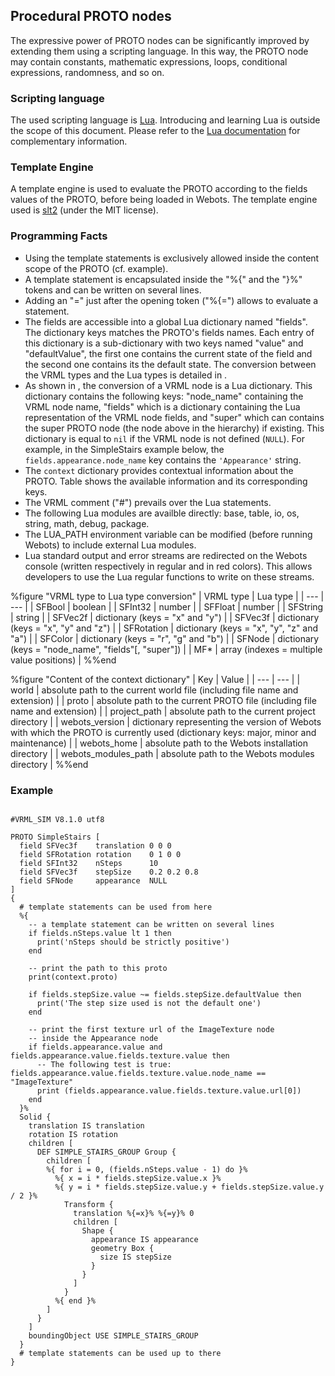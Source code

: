 ## Procedural PROTO nodes

The expressive power of PROTO nodes can be significantly improved by extending
them using a scripting language. In this way, the PROTO node may contain
constants, mathematic expressions, loops, conditional expressions, randomness,
and so on.

### Scripting language

The used scripting language is [Lua](http://www.lua.org). Introducing and
learning Lua is outside the scope of this document. Please refer to the [Lua
documentation](http://www.lua.org/docs.html) for complementary information.

### Template Engine

A template engine is used to evaluate the PROTO according to the fields values
of the PROTO, before being loaded in Webots. The template engine used is
[slt2](https://github.com/henix/slt2) (under the MIT license).

### Programming Facts

- Using the template statements is exclusively allowed inside the content scope of the PROTO (cf. example).
- A template statement is encapsulated inside the "%{" and the "}%" tokens and can be written on several lines.
- Adding an "=" just after the opening token ("%{=") allows to evaluate a statement.
- The fields are accessible into a global Lua dictionary named "fields". The dictionary keys matches the PROTO's fields names. Each entry of this dictionary is a sub-dictionary with two keys named "value" and "defaultValue", the first one contains the current state of the field and the second one contains its the default state. The conversion between the VRML types and the Lua types is detailed in .
- As shown in , the conversion of a VRML node is a Lua dictionary. This dictionary contains the following keys: "node_name" containing the VRML node name, "fields" which is a dictionary containing the Lua representation of the VRML node fields, and "super" which can contains the super PROTO node (the node above in the hierarchy) if existing. This dictionary is equal to `nil` if the VRML node is not defined (`NULL`). For example, in the SimpleStairs example below, the `fields.appearance.node_name` key contains the `'Appearance'` string.
- The `context` dictionary provides contextual information about the PROTO. Table shows the available information and its corresponding keys.
- The VRML comment ("#") prevails over the Lua statements.
- The following Lua modules are availble directly: base, table, io, os, string, math, debug, package.
- The LUA_PATH environment variable can be modified (before running Webots) to include external Lua modules.
- Lua standard output and error streams are redirected on the Webots console (written respectively in regular and in red colors). This allows developers to use the Lua regular functions to write on these streams.

%figure "VRML type to Lua type conversion"
| VRML type | Lua type |
| --- | --- |
| SFBool | boolean |
| SFInt32 | number |
| SFFloat | number |
| SFString | string |
| SFVec2f | dictionary (keys = "x" and "y") |
| SFVec3f | dictionary (keys = "x", "y" and "z") |
| SFRotation | dictionary (keys = "x", "y", "z" and "a") |
| SFColor | dictionary (keys = "r", "g" and "b") |
| SFNode | dictionary (keys = "node_name", "fields"[, "super"]) |
| MF* | array (indexes = multiple value positions) |
%%end

%figure "Content of the context dictionary"
| Key | Value |
| --- | --- |
| world | absolute path to the current world file (including file name and extension) |
| proto | absolute path to the current PROTO file (including file name and extension) |
| project_path | absolute path to the current project directory |
| webots_version | dictionary representing the version of Webots with which the PROTO is currently used (dictionary keys: major, minor and maintenance) |
| webots_home | absolute path to the Webots installation directory |
| webots_modules_path | absolute path to the Webots modules directory |
%%end

### Example


```

#VRML_SIM V8.1.0 utf8

PROTO SimpleStairs [
  field SFVec3f    translation 0 0 0
  field SFRotation rotation    0 1 0 0
  field SFInt32    nSteps      10
  field SFVec3f    stepSize    0.2 0.2 0.8
  field SFNode     appearance  NULL
]
{
  # template statements can be used from here
  %{
    -- a template statement can be written on several lines
    if fields.nSteps.value lt 1 then
      print('nSteps should be strictly positive')
    end
    
    -- print the path to this proto
    print(context.proto)
    
    if fields.stepSize.value ~= fields.stepSize.defaultValue then
      print('The step size used is not the default one')
    end

    -- print the first texture url of the ImageTexture node
    -- inside the Appearance node
    if fields.appearance.value and fields.appearance.value.fields.texture.value then
      -- The following test is true: fields.appearance.value.fields.texture.value.node_name == "ImageTexture"
      print (fields.appearance.value.fields.texture.value.url[0])
    end
  }%
  Solid {
    translation IS translation
    rotation IS rotation
    children [
      DEF SIMPLE_STAIRS_GROUP Group {
        children [
        %{ for i = 0, (fields.nSteps.value - 1) do }%
          %{ x = i * fields.stepSize.value.x }%
          %{ y = i * fields.stepSize.value.y + fields.stepSize.value.y / 2 }%
            Transform {
              translation %{=x}% %{=y}% 0
              children [
                Shape {
                  appearance IS appearance
                  geometry Box {
                    size IS stepSize
                  }
                }
              ]
            }
          %{ end }%
        ]
      }
    ]
    boundingObject USE SIMPLE_STAIRS_GROUP
  }
  # template statements can be used up to there
}
     
```

